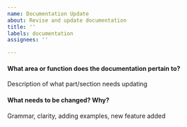 ```yaml
---
name: Documentation Update
about: Revise and update documentation
title: ''
labels: documentation
assignees: ''

---
```


#### What area or function does the documentation pertain to?
Description of what part/section needs updating

#### What needs to be changed? Why?
Grammar, clarity, adding examples, new feature added

